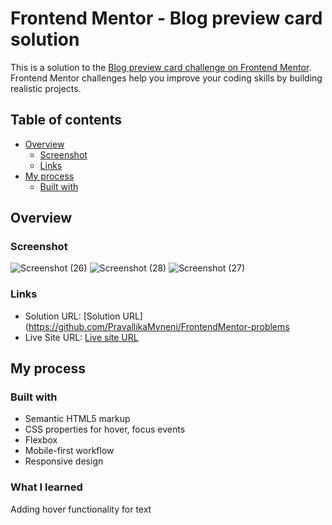 # Frontend Mentor - Blog preview card solution

This is a solution to the [Blog preview card challenge on Frontend Mentor](https://www.frontendmentor.io/challenges/blog-preview-card-ckPaj01IcS). Frontend Mentor challenges help you improve your coding skills by building realistic projects. 


## Table of contents

- [Overview](#overview)
  - [Screenshot](#screenshot)
  - [Links](#links)
- [My process](#my-process)
  - [Built with](#built-with)

## Overview

### Screenshot
![Screenshot (26)](https://github.com/user-attachments/assets/a21691d1-ea4a-459c-8e79-c5fe90f44d37)
![Screenshot (28)](https://github.com/user-attachments/assets/fe14edcd-5990-46aa-9f1d-6147ba951a20)
![Screenshot (27)](https://github.com/user-attachments/assets/86e18751-cafa-407f-ac23-43f9ab6471f5)

### Links

- Solution URL: [Solution URL](https://github.com/PravallikaMyneni/FrontendMentor-problems
- Live Site URL: [Live site URL](https://pravallikamyneni.github.io/FrontendMentor-problems/)

## My process

### Built with

- Semantic HTML5 markup
- CSS properties for hover, focus events
- Flexbox
- Mobile-first workflow
- Responsive design

### What I learned

Adding hover functionality for text
 
